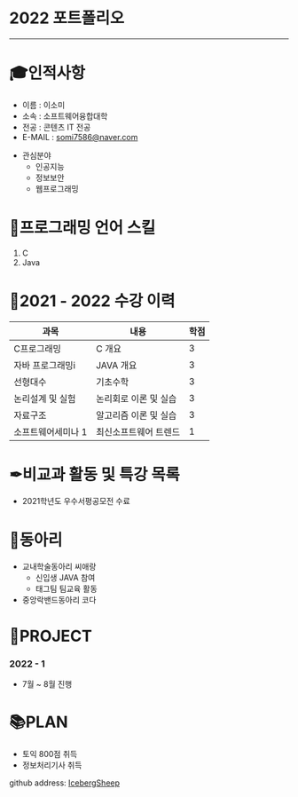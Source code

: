 # 2022 포트폴리오
---
# 🎓인적사항
* 이름 : 이소미
* 소속 : 소프트웨어융합대학
* 전공 : 콘텐츠 IT 전공
* E-MAIL : somi7586@naver.com

- 관심분야
  - 인공지능
  - 정보보안
  - 웹프로그래밍

# 📃프로그래밍 언어 스킬
1. C
2. Java

# 📗2021 - 2022 수강 이력
|과목|내용|학점|
|---|---|---|
|C프로그래밍|C 개요|3|
|자바 프로그래밍i|JAVA 개요|3|
|선형대수|기초수학|3|
|논리설계 및 실험|논리회로 이론 및 실습|3|
|자료구조|알고리즘 이론 및 실습|3|
|소프트웨어세미나 1|최신소프트웨어 트렌드|1|

# ✒비교과 활동 및 특강 목록
- 2021학년도 우수서평공모전 수료

# 📘동아리
- 교내학술동아리 씨애랑
  - 신입생 JAVA 참여
  - 태그팀 팀교육 활동
- 중앙락밴드동아리 코다

# 🎇PROJECT
### 2022 - 1
- 7월 ~ 8월 진행

# 📚PLAN
- 토익 800점 취득
- 정보처리기사 취득


github address: [IcebergSheep][github]

[github]:https://github.com/IcebergSheep
